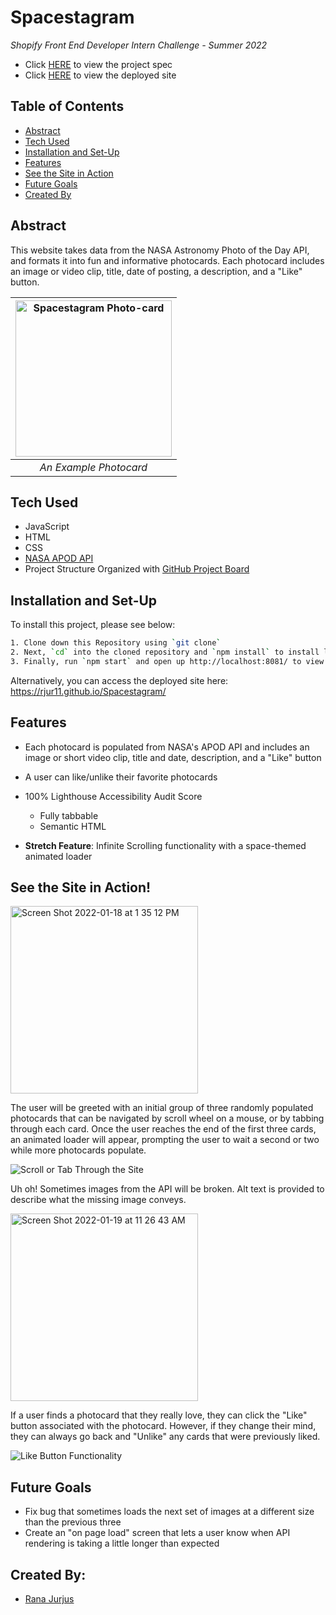 
# Spacestagram

*Shopify Front End Developer Intern Challenge - Summer 2022*

- Click [HERE](https://docs.google.com/document/d/13zXpyrC2yGxoLXKktxw2VJG2Jw8SdUfliLM-bYQLjqE/edit#) to view the project spec
- Click [HERE](https://rjur11.github.io/Spacestagram/) to view the deployed site

## Table of Contents
- [Abstract](#abstract)
- [Tech Used](#tech-used)
- [Installation and Set-Up](#installation-and-set-up)
- [Features](#features)
- [See the Site in Action](#see-the-site-in-action)
- [Future Goals](#future-goals)
- [Created By](#created-by)

## Abstract

This website takes data from the NASA Astronomy Photo of the Day API, and formats it into fun and informative photocards. Each photocard includes an image or video clip, title, date of posting, a description, and a "Like" button. 

|<img width="250" alt="Spacestagram Photo-card" src="https://user-images.githubusercontent.com/69861203/149709252-cacb27dd-7bcb-442c-9240-4509922cfb02.png"> | 
|:--:| 
| *An Example Photocard* |

## Tech Used

- JavaScript
- HTML
- CSS
- [NASA APOD API](https://api.nasa.gov/)
- Project Structure Organized with [GitHub Project Board](https://github.com/rjur11/Spacestagram/projects/2)

## Installation and Set-Up

To install this project, please see below:

```bash
1. Clone down this Repository using `git clone`
2. Next, `cd` into the cloned repository and `npm install` to install library dependancies
3. Finally, run `npm start` and open up http://localhost:8081/ to view the webpage
```
Alternatively, you can access the deployed site here: https://rjur11.github.io/Spacestagram/
    
## Features

- Each photocard is populated from NASA's APOD API and includes an image or short video clip, title and date, description, and a "Like" button
- A user can like/unlike their favorite photocards
- 100% Lighthouse Accessibility Audit Score
  - Fully tabbable
  - Semantic HTML

- __Stretch Feature__: Infinite Scrolling functionality with a space-themed animated loader


## See the Site in Action! 
<img width="300" alt="Screen Shot 2022-01-18 at 1 35 12 PM" src="https://user-images.githubusercontent.com/69861203/149998030-297f520d-a2dd-4665-a50d-59822aff5e14.png">



The user will be greeted with an initial group of three randomly populated photocards that can be navigated by scroll wheel on a mouse, or by tabbing through each card. Once the user reaches the end of the first three cards, an animated loader will appear, prompting the user to wait a second or two while more photocards populate.

![Scroll or Tab Through the Site](https://media.giphy.com/media/rYjXUG4AHAPQJptqfz/giphy.gif)

Uh oh! Sometimes images from the API will be broken. Alt text is provided to describe what the missing image conveys.

<img width="300" alt="Screen Shot 2022-01-19 at 11 26 43 AM" src="https://user-images.githubusercontent.com/69861203/150173106-c33a1385-1fc6-4d5b-bfca-e5998b6d6787.png">


If a user finds a photocard that they really love, they can click the "Like" button associated with the photocard. However, if they change their mind, they can always go back and "Unlike" any cards that were previously liked.

![Like Button Functionality](https://media.giphy.com/media/D2tS0a2VJAmVOyzzwN/giphy.gif)

## Future Goals

- Fix bug that sometimes loads the next set of images at a different size than the previous three
- Create an "on page load" screen that lets a user know when API rendering is taking a little longer than expected

## Created By:

- [Rana Jurjus](https://github.com/rjur11)





